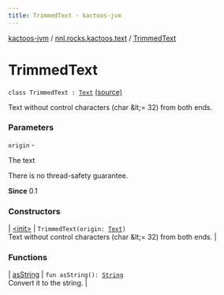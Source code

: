 ```yaml
---
title: TrimmedText - kactoos-jvm
---
```


[kactoos-jvm](../../index.html) / [nnl.rocks.kactoos.text](../index.html) / [TrimmedText](./index.html)

# TrimmedText

`class TrimmedText : `[`Text`](../../nnl.rocks.kactoos/-text/index.html) [(source)](https://github.com/neonailol/kactoos/blob/master/kactoos-jvm/src/main/kotlin/nnl/rocks/kactoos/text/TrimmedText.kt#L18)

Text without control characters (char &amp;lt;= 32) from both ends.

### Parameters

`origin` -

The text




There is no thread-safety guarantee.




**Since**
0.1

### Constructors

| [&lt;init&gt;](-init-.html) | `TrimmedText(origin: `[`Text`](../../nnl.rocks.kactoos/-text/index.html)`)`<br>Text without control characters (char &amp;lt;= 32) from both ends. |

### Functions

| [asString](as-string.html) | `fun asString(): `[`String`](https://kotlinlang.org/api/latest/jvm/stdlib/kotlin/-string/index.html)<br>Convert it to the string. |

